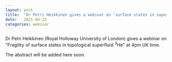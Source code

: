 ```yaml
---
layout: post
title:  "Dr Petri Heikkinen gives a webinar on 'surface states in superfluid 3He' at 4pm UK time"
date:   2021-04-13
categories: webinar
---
```

Dr Petri Heikkinen (Royal Holloway University of London) gives a webinar on "Fragility of surface states in topological superfluid <sup>3</sup>He" at 4pm UK time.

The abstract will be added here soon.
